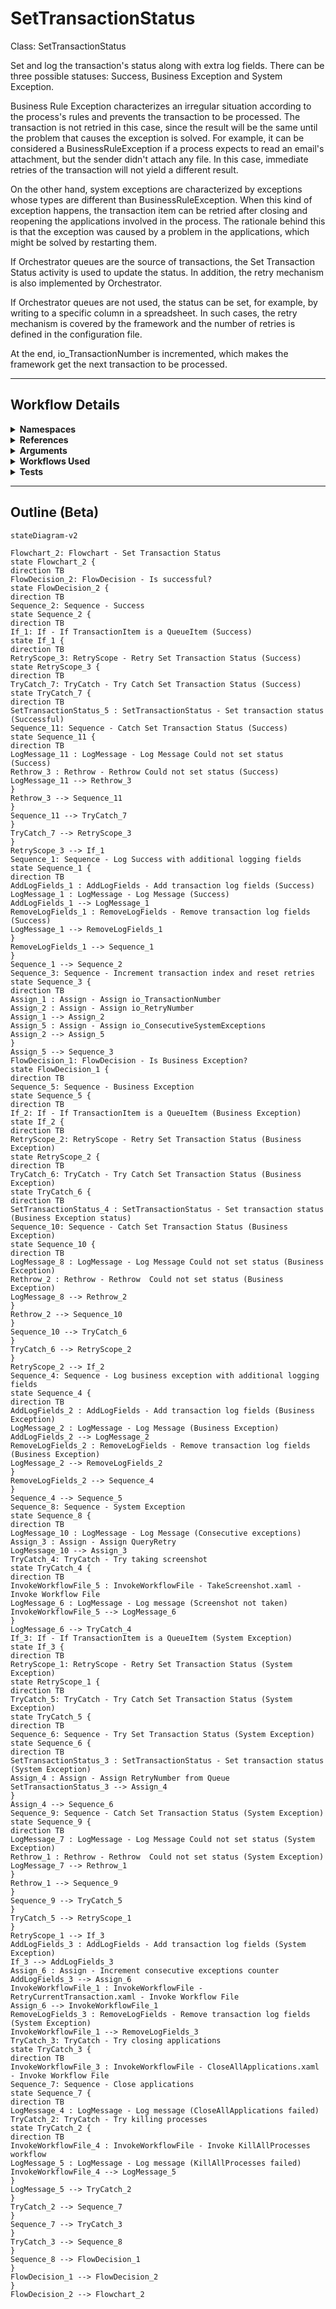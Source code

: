 # SetTransactionStatus
Class: SetTransactionStatus

Set and log the transaction's status along with extra log fields. 
There can be three possible statuses: Success, Business Exception and System Exception.

Business Rule Exception characterizes an irregular situation according to the process's rules and prevents the transaction to be processed. The transaction is not retried in this case, since the result will be the same until the problem that causes the exception is solved.
For example, it can be considered a BusinessRuleException if a process expects to read an email's attachment, but the sender didn't attach any file. In this case, immediate retries of the transaction will not yield a different result.

On the other hand, system exceptions are characterized by exceptions whose types are different than BusinessRuleException. When this kind of exception happens, the transaction item can be retried after closing and reopening the applications involved in the process. The rationale behind this is that the exception was caused by a problem in the applications, which might be solved by restarting them.

If Orchestrator queues are the source of transactions, the Set Transaction Status activity is used to update the status. In addition, the retry mechanism is also implemented by Orchestrator.

If Orchestrator queues are not used, the status can be set, for example, by writing to a specific column in a spreadsheet. In such cases, the retry mechanism is covered by the framework and the number of retries is defined in the configuration file.

At the end, io_TransactionNumber is incremented, which makes the framework get the next transaction to be processed.

<hr />

## Workflow Details
<details>
    <summary>
    <b>Namespaces</b>
    </summary>

    - GlobalConstantsNamespace
- GlobalVariablesNamespace
- System
- System.Activities
- System.Activities.DynamicUpdate
- System.Activities.Statements
- System.Collections
- System.Collections.Generic
- System.Collections.ObjectModel
- System.Data
- System.Linq
- System.Linq.Expressions
- System.Reflection
- System.Runtime.InteropServices
- System.Runtime.Serialization
- System.Text
- UiPath.Core
- UiPath.Core.Activities


</details>
<details>
    <summary>
    <b>References</b>
    </summary>

    - Microsoft.Bcl.AsyncInterfaces
- Microsoft.CSharp
- NPOI
- System
- System.Activities
- System.Collections
- System.ComponentModel
- System.ComponentModel.Composition
- System.ComponentModel.TypeConverter
- System.Configuration.ConfigurationManager
- System.Console
- System.Core
- System.Data
- System.Data.Common
- System.Linq
- System.Linq.Expressions
- System.Memory
- System.Memory.Data
- System.ObjectModel
- System.Private.CoreLib
- System.Private.ServiceModel
- System.Private.Uri
- System.Runtime.Serialization
- System.Security.Permissions
- System.ServiceModel
- System.ServiceModel.Activities
- System.ValueTuple
- System.Xaml
- System.Xml
- System.Xml.Linq
- UiPath.Excel
- UiPath.Studio.Constants
- UiPath.System.Activities
- UiPath.System.Activities.Design
- UiPath.Workflow


</details>
<details>
    <summary>
    <b>Arguments</b>
    </summary>

    <table><tr><th>Name</th><th>Direction</th><th>Type</th><th>Description</th></tr><tr><td>in_BusinessException</td><td>InArgument</td><td>ui:BusinessRuleException</td><td>Exception variable that is used during transitions between states and represents a situation that does not conform to the rules of the process being automated.</td></tr><tr><td>in_Config</td><td>InArgument</td><td>scg:Dictionary(x:String, x:Object)</td><td>Dictionary structure to store configuration data of the process (settings, constants and assets).</td></tr><tr><td>in_TransactionItem</td><td>InArgument</td><td>ui:QueueItem</td><td>Transaction item to be processed.</td></tr><tr><td>io_RetryNumber</td><td>InOutArgument</td><td>x:Int32</td><td>Used to control the number of attempts of retrying the transaction processing in case of system exceptions.</td></tr><tr><td>io_TransactionNumber</td><td>InOutArgument</td><td>x:Int32</td><td>Sequential counter of transaction items.</td></tr><tr><td>in_TransactionField1</td><td>InArgument</td><td>x:String</td><td>Optionally used to include additional information about the transaction item.</td></tr><tr><td>in_TransactionField2</td><td>InArgument</td><td>x:String</td><td>Optionally used to include additional information about the transaction item.</td></tr><tr><td>in_TransactionID</td><td>InArgument</td><td>x:String</td><td>Used for information and logging purposes. Ideally, the ID should be unique for each transaction. </td></tr><tr><td>in_SystemException</td><td>InArgument</td><td>s:Exception</td><td>Used during transitions between states to represent exceptions other than business exceptions.</td></tr><tr><td>io_ConsecutiveSystemExceptions</td><td>InOutArgument</td><td>x:Int32</td><td>Used to control the number of consecutive system exceptions.</td></tr></table>
    
</details>
<details>
    <summary>
    <b>Workflows Used</b>
    </summary>

    - C:\Users\eyash\Documents\UiPath\LazyFramework\Utility\TakeScreenshot.xaml
- C:\Users\eyash\Documents\UiPath\LazyFramework\.templates\Performers\REFramework\Framework\RetryCurrentTransaction.xaml
- C:\Users\eyash\Documents\UiPath\LazyFramework\.templates\Performers\REFramework\Framework\CloseAllApplications.xaml
- C:\Users\eyash\Documents\UiPath\LazyFramework\Framework\KillAllProcesses.xaml

    
</details>
<details>
    <summary>
    <b>Tests</b>
    </summary>

    

    
</details>

<hr />

## Outline (Beta)

```mermaid
stateDiagram-v2

Flowchart_2: Flowchart - Set Transaction Status
state Flowchart_2 {
direction TB
FlowDecision_2: FlowDecision - Is successful?
state FlowDecision_2 {
direction TB
Sequence_2: Sequence - Success
state Sequence_2 {
direction TB
If_1: If - If TransactionItem is a QueueItem (Success)
state If_1 {
direction TB
RetryScope_3: RetryScope - Retry Set Transaction Status (Success)
state RetryScope_3 {
direction TB
TryCatch_7: TryCatch - Try Catch Set Transaction Status (Success)
state TryCatch_7 {
direction TB
SetTransactionStatus_5 : SetTransactionStatus - Set transaction status (Successful)
Sequence_11: Sequence - Catch Set Transaction Status (Success)
state Sequence_11 {
direction TB
LogMessage_11 : LogMessage - Log Message Could not set status (Success)
Rethrow_3 : Rethrow - Rethrow Could not set status (Success)
LogMessage_11 --> Rethrow_3
}
Rethrow_3 --> Sequence_11
}
Sequence_11 --> TryCatch_7
}
TryCatch_7 --> RetryScope_3
}
RetryScope_3 --> If_1
Sequence_1: Sequence - Log Success with additional logging fields
state Sequence_1 {
direction TB
AddLogFields_1 : AddLogFields - Add transaction log fields (Success)
LogMessage_1 : LogMessage - Log Message (Success)
AddLogFields_1 --> LogMessage_1
RemoveLogFields_1 : RemoveLogFields - Remove transaction log fields (Success)
LogMessage_1 --> RemoveLogFields_1
}
RemoveLogFields_1 --> Sequence_1
}
Sequence_1 --> Sequence_2
Sequence_3: Sequence - Increment transaction index and reset retries
state Sequence_3 {
direction TB
Assign_1 : Assign - Assign io_TransactionNumber
Assign_2 : Assign - Assign io_RetryNumber
Assign_1 --> Assign_2
Assign_5 : Assign - Assign io_ConsecutiveSystemExceptions
Assign_2 --> Assign_5
}
Assign_5 --> Sequence_3
FlowDecision_1: FlowDecision - Is Business Exception?
state FlowDecision_1 {
direction TB
Sequence_5: Sequence - Business Exception
state Sequence_5 {
direction TB
If_2: If - If TransactionItem is a QueueItem (Business Exception)
state If_2 {
direction TB
RetryScope_2: RetryScope - Retry Set Transaction Status (Business Exception)
state RetryScope_2 {
direction TB
TryCatch_6: TryCatch - Try Catch Set Transaction Status (Business Exception)
state TryCatch_6 {
direction TB
SetTransactionStatus_4 : SetTransactionStatus - Set transaction status (Business Exception status)
Sequence_10: Sequence - Catch Set Transaction Status (Business Exception)
state Sequence_10 {
direction TB
LogMessage_8 : LogMessage - Log Message Could not set status (Business Exception)
Rethrow_2 : Rethrow - Rethrow  Could not set status (Business Exception)
LogMessage_8 --> Rethrow_2
}
Rethrow_2 --> Sequence_10
}
Sequence_10 --> TryCatch_6
}
TryCatch_6 --> RetryScope_2
}
RetryScope_2 --> If_2
Sequence_4: Sequence - Log business exception with additional logging fields
state Sequence_4 {
direction TB
AddLogFields_2 : AddLogFields - Add transaction log fields (Business Exception)
LogMessage_2 : LogMessage - Log Message (Business Exception)
AddLogFields_2 --> LogMessage_2
RemoveLogFields_2 : RemoveLogFields - Remove transaction log fields (Business Exception)
LogMessage_2 --> RemoveLogFields_2
}
RemoveLogFields_2 --> Sequence_4
}
Sequence_4 --> Sequence_5
Sequence_8: Sequence - System Exception
state Sequence_8 {
direction TB
LogMessage_10 : LogMessage - Log Message (Consecutive exceptions)
Assign_3 : Assign - Assign QueryRetry
LogMessage_10 --> Assign_3
TryCatch_4: TryCatch - Try taking screenshot
state TryCatch_4 {
direction TB
InvokeWorkflowFile_5 : InvokeWorkflowFile - TakeScreenshot.xaml - Invoke Workflow File
LogMessage_6 : LogMessage - Log message (Screenshot not taken)
InvokeWorkflowFile_5 --> LogMessage_6
}
LogMessage_6 --> TryCatch_4
If_3: If - If TransactionItem is a QueueItem (System Exception)
state If_3 {
direction TB
RetryScope_1: RetryScope - Retry Set Transaction Status (System Exception)
state RetryScope_1 {
direction TB
TryCatch_5: TryCatch - Try Catch Set Transaction Status (System Exception)
state TryCatch_5 {
direction TB
Sequence_6: Sequence - Try Set Transaction Status (System Exception)
state Sequence_6 {
direction TB
SetTransactionStatus_3 : SetTransactionStatus - Set transaction status (System Exception)
Assign_4 : Assign - Assign RetryNumber from Queue
SetTransactionStatus_3 --> Assign_4
}
Assign_4 --> Sequence_6
Sequence_9: Sequence - Catch Set Transaction Status (System Exception)
state Sequence_9 {
direction TB
LogMessage_7 : LogMessage - Log Message Could not set status (System Exception)
Rethrow_1 : Rethrow - Rethrow  Could not set status (System Exception)
LogMessage_7 --> Rethrow_1
}
Rethrow_1 --> Sequence_9
}
Sequence_9 --> TryCatch_5
}
TryCatch_5 --> RetryScope_1
}
RetryScope_1 --> If_3
AddLogFields_3 : AddLogFields - Add transaction log fields (System Exception)
If_3 --> AddLogFields_3
Assign_6 : Assign - Increment consecutive exceptions counter
AddLogFields_3 --> Assign_6
InvokeWorkflowFile_1 : InvokeWorkflowFile - RetryCurrentTransaction.xaml - Invoke Workflow File
Assign_6 --> InvokeWorkflowFile_1
RemoveLogFields_3 : RemoveLogFields - Remove transaction log fields (System Exception)
InvokeWorkflowFile_1 --> RemoveLogFields_3
TryCatch_3: TryCatch - Try closing applications
state TryCatch_3 {
direction TB
InvokeWorkflowFile_3 : InvokeWorkflowFile - CloseAllApplications.xaml - Invoke Workflow File
Sequence_7: Sequence - Close applications
state Sequence_7 {
direction TB
LogMessage_4 : LogMessage - Log message (CloseAllApplications failed)
TryCatch_2: TryCatch - Try killing processes
state TryCatch_2 {
direction TB
InvokeWorkflowFile_4 : InvokeWorkflowFile - Invoke KillAllProcesses workflow
LogMessage_5 : LogMessage - Log message (KillAllProcesses failed)
InvokeWorkflowFile_4 --> LogMessage_5
}
LogMessage_5 --> TryCatch_2
}
TryCatch_2 --> Sequence_7
}
Sequence_7 --> TryCatch_3
}
TryCatch_3 --> Sequence_8
}
Sequence_8 --> FlowDecision_1
}
FlowDecision_1 --> FlowDecision_2
}
FlowDecision_2 --> Flowchart_2
```